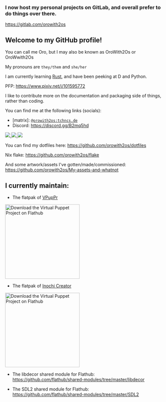<!-- # UNAVAILABLE UNTIL FURTHER NOTICE

Sorry to pop out again, but I'll be gone for a while, so don't expect a response from me until then
 -->
### I now host my personal projects on GitLab, and overall prefer to do things over there.
https://gitlab.com/orowith2os

## Welcome to my GitHub profile!

You can call me Oro, but I may also be known as OroWith2Os or OroWwith2Os

My pronouns are `they/them` and `she/her`

I am currently learning [Rust](https://www.rust-lang.org), and have been peeking at D and Python.

PFP: https://www.pixiv.net/i/101595772

I like to contribute more on the documentation and packaging side of things, rather than coding.

You can find me at the following links (socials):

- \[matrix\]: [`@orowith2os:tchncs.de`](https://matrix.to/#/@orowith2os:tchncs.de)
- Discord: https://discord.gg/B2mq5hd

<a href="https://www.youtube.com/channel/UCjybtJMIzygk3jXtTTfaLNw">
  <img src="https://img.shields.io/badge/YouTube-red?logo=youtube" />
</a>

<a rel="me" href="https://tech.lgbt/@orowith2os">
  <img src="https://img.shields.io/badge/Mastodon-7289da?logo=Mastodon&logoColor=white" />
</a>

<a href="https://twitter.com/OroWith2Os">
  <img src="https://img.shields.io/badge/Twitter-blue?logo=Twitter&logoColor=white" />
</a>

You can find my dotfiles here: https://github.com/orowith2os/dotfiles

Nix flake: https://github.com/orowith2os/flake

And some artwork/assets I've gotten/made/commissioned: https://github.com/orowith2os/My-assets-and-whatnot

## I currently maintain: 

* The flatpak of [VPupPr](https://github.com/flathub/com.github.virtual_puppet_project.vpuppr)

<a href='https://beta.flathub.org/apps/details/com.github.virtual_puppet_project.vpuppr'><img width='240' alt='Download the Virtual Puppet Project on Flathub' src='https://flathub.org/assets/badges/flathub-badge-en.png'/></a>

* The flatpak of [Inochi Creator](https://github.com/flathub/com.inochi2d.inochi-creator)

<a href='https://beta.flathub.org/apps/details/com.inochi2d.inochi-creator'><img width='240' alt='Download the Virtual Puppet Project on Flathub' src='https://flathub.org/assets/badges/flathub-badge-en.png'/></a>

* The libdecor shared module for Flathub: https://github.com/flathub/shared-modules/tree/master/libdecor

* The SDL2 shared module for Flathub: https://github.com/flathub/shared-modules/tree/master/SDL2
